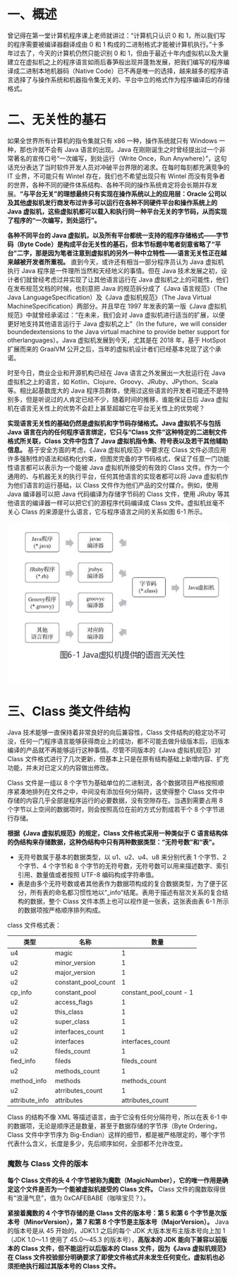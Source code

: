 # 一、概述

曾记得在第一堂计算机程序课上老师就讲过：“计算机只认识 0 和 1，所以我们写的程序需要被编译器翻译成由 0 和 1 构成的二进制格式才能被计算机执行。”十多年过去了，今天的计算机仍然只能识别 0 和 1，但由于最近十年内虚拟机以及大量建立在虚拟机之上的程序语言如雨后春笋般出现并蓬勃发展，把我们编写的程序编译成二进制本地机器码（Native Code）已不再是唯一的选择，越来越多的程序语言选择了与操作系统和机器指令集无关的、平台中立的格式作为程序编译后的存储格式。

# 二、无关性的基石

如果全世界所有计算机的指令集就只有 x86 一种，操作系统就只有 Windows 一种，那也许就不会有 Java 语言的出现。Java 在刚刚诞生之时曾经提出过一个非常著名的宣传口号“一次编写，到处运行（Write Once，Run Anywhere）”，这句话充分表达了当时软件开发人员对冲破平台界限的渴求。在每时每刻都充满竞争的 IT 业界，不可能只有 Wintel 存在，我们也不希望出现只有 Wintel 而没有竞争者的世界，各种不同的硬件体系结构、各种不同的操作系统肯定将会长期并存发展。**“与平台无关”的理想最终只有实现在操作系统以上的应用层：Oracle 公司以及其他虚拟机发行商发布过许多可以运行在各种不同硬件平台和操作系统上的 Java 虚拟机，这些虚拟机都可以载入和执行同一种平台无关的字节码，从而实现了程序的“一次编写，到处运行”。**

**各种不同平台的 Java 虚拟机，以及所有平台都统一支持的程序存储格式——字节码（Byte Code）是构成平台无关性的基石，但本节标题中笔者刻意省略了“平台”二字，那是因为笔者注意到虚拟机的另外一种中立特性——语言无关性正在越来越被开发者所重视。** 直到今天，或许还有相当一部分程序员认为 Java 虚拟机执行 Java 程序是一件理所当然和天经地义的事情。但在 Java 技术发展之初，设计者们就曾经考虑过并实现了让其他语言运行在 Java 虚拟机之上的可能性，他们在发布规范文档的时候，也刻意把 Java 的规范拆分成了《Java 语言规范》（The Java LanguageSpecification）及《Java 虚拟机规范》（The Java Virtual MachineSpecification）两部分。并且早在 1997 年发表的第一版《Java 虚拟机规范》中就曾经承诺过：“在未来，我们会对 Java 虚拟机进行适当的扩展，以便更好地支持其他语言运行于 Java 虚拟机之上”（In the future，we will consider boundedextensions to the Java virtual machine to provide better support for otherlanguages）。Java 虚拟机发展到今天，尤其是在 2018 年，基于 HotSpot 扩展而来的 GraalVM 公开之后，当年的虚拟机设计者们已经基本兑现了这个承诺。

时至今日，商业企业和开源机构已经在 Java 语言之外发展出一大批运行在 Java 虚拟机之上的语言，如 Kotlin、Clojure、Groovy、JRuby、JPython、Scala 等。相比起基数庞大的 Java 程序员群体，使用过这些语言的开发者可能还不是特别多，但是听说过的人肯定已经不少，随着时间的推移，谁能保证日后 Java 虚拟机在语言无关性上的优势不会赶上甚至超越它在平台无关性上的优势呢？

**实现语言无关性的基础仍然是虚拟机和字节码存储格式。Java 虚拟机不与包括 Java 语言在内的任何程序语言绑定，它只与“Class 文件”这种特定的二进制文件格式所关联，Class 文件中包含了 Java 虚拟机指令集、符号表以及若干其他辅助信息。** 基于安全方面的考虑，《Java 虚拟机规范》中要求在 Class 文件必须应用许多强制性的语法和结构化约束，但图灵完备的字节码格式，保证了任意一门功能性语言都可以表示为一个能被 Java 虚拟机所接受的有效的 Class 文件。作为一个通用的、与机器无关的执行平台，任何其他语言的实现者都可以将 Java 虚拟机作为他们语言的运行基础，以 Class 文件作为他们产品的交付媒介。例如，使用 Java 编译器可以把 Java 代码编译为存储字节码的 Class 文件，使用 JRuby 等其他语言的编译器一样可以把它们的源程序代码编译成 Class 文件。虚拟机丝毫不关心 Class 的来源是什么语言，它与程序语言之间的关系如图 6-1 所示。

![61.png](assets/20201217142456-tbshkyb-6-1.png)

# 三、Class 类文件结构

Java 技术能够一直保持着非常良好的向后兼容性，Class 文件结构的稳定功不可没，任何一门程序语言能够获得商业上的成功，都不可能去做升级版本后，旧版本编译的产品就不再能够运行这种事情。尽管不同版本的《Java 虚拟机规范》对 Class 文件格式进行了几次更新，但基本上只是在原有结构基础上新增内容、扩充功能，并未对已定义的内容做出修改。

Class 文件是一组以 8 个字节为基础单位的二进制流，各个数据项目严格按照顺序紧凑地排列在文件之中，中间没有添加任何分隔符，这使得整个 Class 文件中存储的内容几乎全部是程序运行的必要数据，没有空隙存在。当遇到需要占用 8 个字节以上空间的数据项时，则会按照高位在前的方式分割成若干个 8 个字节进行存储。

**根据《Java 虚拟机规范》的规定，Class 文件格式采用一种类似于 C 语言结构体的伪结构来存储数据，这种伪结构中只有两种数据类型：“无符号数”和“表”。**

- 无符号数属于基本的数据类型，以 u1、u2、u4、u8 来分别代表 1 个字节、2 个字节、4 个字节和 8 个字节的无符号数，无符号数可以用来描述数字、索引引用、数量值或者按照 UTF-8 编码构成字符串值。
- 表是由多个无符号数或者其他表作为数据项构成的复合数据类型，为了便于区分，所有表的命名都习惯性地以“_info”结尾。表用于描述有层次关系的复合结构的数据，整个 Class 文件本质上也可以视作是一张表，这张表由表 6-1 所示的数据项按严格顺序排列构成。

class 文件格式表：

| 类型         | 名称              | 数量                  |
| ---------------- | --------------------- | ------------------------- |
| u4             | magic               | 1                       |
| u2             | minor_version       | 1                       |
| u2             | major_version       | 1                       |
| u2             | constant_pool_count | 1                       |
| cp_info        | constant_pool       | constant_pool_count - 1 |
| u2             | access_flags        | 1                       |
| u2             | this_class          | 1                       |
| u2             | super_class         | 1                       |
| u2             | interfaces_count    | 1                       |
| u2             | interfaces          | interfaces_count        |
| u2             | fileds_count        | 1                       |
| fied_info      | fileds              | fileds_count            |
| u2             | methods_count       | 1                       |
| method_info    | methods             | methods_count           |
| u2             | atrributes_count    | 1                       |
| attribute_info | attributes          | attributes_count        |

Class 的结构不像 XML 等描述语言，由于它没有任何分隔符号，所以在表 6-1 中的数据项，无论是顺序还是数量，甚至于数据存储的字节序（Byte Ordering，Class 文件中字节序为 Big-Endian）这样的细节，都是被严格限定的，哪个字节代表什么含义，长度是多少，先后顺序如何，全部都不允许改变。

### 魔数与 Class 文件的版本

**每个 Class 文件的头 4 个字节被称为魔数（MagicNumber），它的唯一作用是确定这个文件是否为一个能被虚拟机接受的 Class 文件。** Class 文件的魔数取得很有“浪漫气息”，值为 0xCAFEBABE（咖啡宝贝？）。

**紧接着魔数的 4 个字节存储的是 Class 文件的版本号：第 5 和第 6 个字节是次版本号（MinorVersion），第 7 和第 8 个字节是主版本号（MajorVersion）。** Java 的版本号是从 45 开始的，JDK1.1 之后的每个 JDK 大版本发布主版本号向上加 1（JDK 1.0～1.1 使用了 45.0～45.3 的版本号），**高版本的 JDK 能向下兼容以前版本的 Class 文件，但不能运行以后版本的 Class 文件，因为《Java 虚拟机规范》在 Class 文件校验部分明确要求了即使文件格式并未发生任何变化，虚拟机也必须拒绝执行超过其版本号的 Class 文件。**
